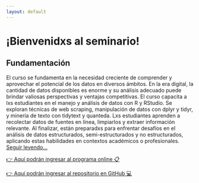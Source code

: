 ```yaml
---
layout: default
---
```


# ¡Bienvenidxs al seminario!

## Fundamentación

El curso se fundamenta en la necesidad creciente de comprender y aprovechar el potencial de los datos en diversos ámbitos. En la era digital, la cantidad de datos disponibles es enorme y su análisis adecuado puede brindar valiosas perspectivas y ventajas competitivas. El curso capacita a lxs estudiantes en el manejo y análisis de datos con R y RStudio. Se exploran técnicas de web scraping, manipulación de datos con dplyr y tidyr, y minería de texto con tidytext y quanteda. Lxs estudiantes aprenden a recolectar datos de fuentes en línea, limpiarlos y extraer información relevante. Al finalizar, están preparadxs para enfrentar desafíos en el análisis de datos estructurados, semi-estructurados y no estructurados, aplicando estas habilidades en contextos académicos o profesionales. [Seguir leyendo...](https://agusnieto77.github.io/ryrstudio/programa)

[👉 Aquí podrán ingresar al programa online 📋](https://agusnieto77.github.io/ryrstudio/programa)

[👉 Aquí podrán ingresar al repositorio en GitHub 💻](https://github.com/agusnieto77/ryrstudio/tree/main/material)

